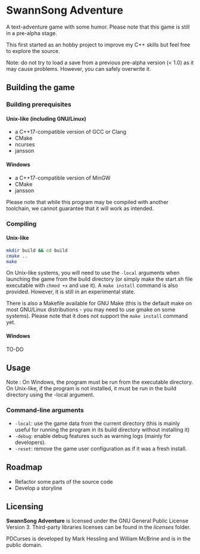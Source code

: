 # SwannSong Adventure
A text-adventure game with some humor. Please note that this game is still in a pre-alpha stage.

This first started as an hobby project to improve my C++ skills but feel free to explore the source.

Note: do not try to load a save from a previous pre-alpha version (< 1.0) as it may cause problems. However, you can safely overwrite it.


## Building the game

### Building prerequisites

#### Unix-like (including GNU/Linux)
* a C++17-compatible version of GCC or Clang
* CMake
* ncurses
* jansson

#### Windows
* a C++17-compatible version of MinGW
* CMake
* jansson

Please note that while this program may be compiled with another toolchain, we cannot guarantee that it will work as intended.

### Compiling

#### Unix-like
```bash
mkdir build && cd build
cmake .. 
make
```

On Unix-like systems, you will need to use the `-local` arguments when launching the game from the build directory (or simply make the start.sh file executable with `chmod +x` and use it). A `make install` command is also provided. However, it is still in an experimental state.

There is also a Makefile available for GNU Make (this is the default make on most GNU/Linux distributions - you may need to use gmake on some systems). Please note that it does not support the `make install` command yet.

#### Windows
TO-DO


## Usage
Note : On Windows, the program must be run from the executable directory. On Unix-like, if the program is not installed, it must be run in the build directory using the -local argument.

### Command-line arguments
* `-local`: use the game data from the current directory (this is mainly useful for running the program in its build directory without installing it)
* `-debug`: enable debug features such as warning logs (mainly for developers).
* `-reset`: remove the game user configuration as if it was a fresh install.


## Roadmap
* Refactor some parts of the source code
* Develop a storyline


## Licensing
**SwannSong Adventure** is licensed under the GNU General Public License Version 3. Third-party libraries licenses can be found in the *licenses* folder.

PDCurses is developed by Mark Hessling and William McBrine and is in the public domain.
